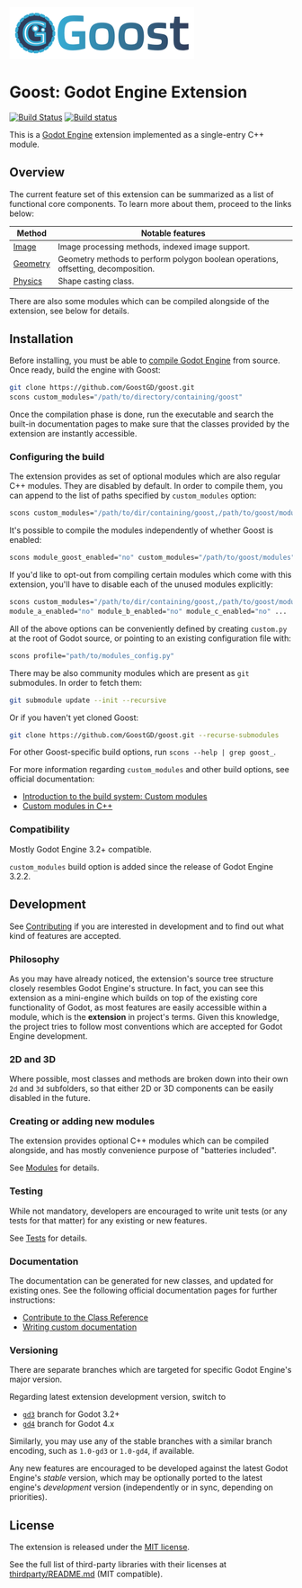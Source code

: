 ![Goost](logo.png)

# Goost: Godot Engine Extension

[![Build Status](https://travis-ci.com/GoostGD/goost.svg?branch=gd3)](https://travis-ci.com/GoostGD/goost)
[![Build status](https://ci.appveyor.com/api/projects/status/github/GoostGD/goost?branch=gd3&svg=true)](https://ci.appveyor.com/project/Xrayez/goost/branch/gd3)

This is a [Godot Engine](https://github.com/godotengine/godot) extension
implemented as a single-entry C++ module.

## Overview

The current feature set of this extension can be summarized as a list of
functional core components. To learn more about them, proceed to the links
below:

| Method                             | Notable features                                                                   |
| ---------------------------------- | ---------------------------------------------------------------------------------- |
| [Image](doc/image/README.md)       | Image processing methods, indexed image support.                                   |
| [Geometry](doc/geometry/README.md) | Geometry methods to perform polygon boolean operations, offsetting, decomposition. |
| [Physics](doc/physics/README.md)   | Shape casting class.                                                               |

There are also some modules which can be compiled alongside of the extension,
see below for details.

## Installation

Before installing, you must be able to 
[compile Godot Engine](https://docs.godotengine.org/en/latest/development/compiling/) 
from source. Once ready, build the engine with Goost:

```sh
git clone https://github.com/GoostGD/goost.git
scons custom_modules="/path/to/directory/containing/goost"
```

Once the compilation phase is done, run the executable and search the built-in
documentation pages to make sure that the classes provided by the extension
are instantly accessible.

### Configuring the build

The extension provides as set of optional modules which are also regular C++
modules. They are disabled by default. In order to compile them, you can append
to the list of paths specified by `custom_modules` option:

```sh
scons custom_modules="/path/to/dir/containing/goost,/path/to/goost/modules"
```

It's possible to compile the modules independently of whether Goost is enabled:

```sh
scons module_goost_enabled="no" custom_modules="/path/to/goost/modules"
```

If you'd like to opt-out from compiling certain modules which come with this
extension, you'll have to disable each of the unused modules explicitly:

```sh
scons custom_modules="/path/to/dir/containing/goost,/path/to/goost/modules" \
module_a_enabled="no" module_b_enabled="no" module_c_enabled="no" ...
```

All of the above options can be conveniently defined by creating `custom.py` at
the root of Godot source, or pointing to an existing configuration file with:

```sh
scons profile="path/to/modules_config.py"
```

There may be also community modules which are present as `git` submodules.
In order to fetch them:

```sh
git submodule update --init --recursive
```

Or if you haven't yet cloned Goost:

```sh
git clone https://github.com/GoostGD/goost.git --recurse-submodules
```

For other Goost-specific build options, run `scons --help | grep goost_`.

For more information regarding `custom_modules` and other build options, see
official documentation:
- [Introduction to the build system: Custom modules](https://docs.godotengine.org/en/latest/development/compiling/introduction_to_the_buildsystem.html#custom-modules)
- [Custom modules in C++](https://docs.godotengine.org/en/latest/development/cpp/custom_modules_in_cpp.html)

### Compatibility

Mostly Godot Engine 3.2+ compatible. 

`custom_modules` build option is added since the release of Godot Engine 3.2.2.

## Development

See [Contributing](CONTRIBUTING.md) if you are interested in development and to
find out what kind of features are accepted.

### Philosophy

As you may have already noticed, the extension's source tree structure closely
resembles Godot Engine's structure. In fact, you can see this extension as a
mini-engine which builds on top of the existing core functionality of Godot, as
most features are easily accessible within a module, which is the **extension**
in project's terms. Given this knowledge, the project tries to follow most
conventions which are accepted for Godot Engine development.

### 2D and 3D

Where possible, most classes and methods are broken down into their own `2d` and
`3d` subfolders, so that either 2D or 3D components can be easily disabled in
the future.

### Creating or adding new modules

The extension provides optional C++ modules which can be compiled alongside,
and has mostly convenience purpose of "batteries included".

See [Modules](modules/README.md) for details.

### Testing

While not mandatory, developers are encouraged to write unit tests (or any tests
for that matter) for any existing or new features.

See [Tests](tests/README.md) for details.

### Documentation

The documentation can be generated for new classes, and updated for existing
ones. See the following official documentation pages for further instructions:

- [Contribute to the Class Reference](https://docs.godotengine.org/en/latest/community/contributing/updating_the_class_reference.html)
- [Writing custom documentation](https://docs.godotengine.org/en/latest/development/cpp/custom_modules_in_cpp.html#writing-custom-documentation)

### Versioning

There are separate branches which are targeted for specific Godot Engine's major
version.

Regarding latest extension development version, switch to
* [`gd3`](https://github.com/GoostGD/goost/tree/gd3) branch for Godot 3.2+
* [`gd4`](https://github.com/GoostGD/goost/tree/gd4) branch for Godot 4.x

Similarly, you may use any of the stable branches with a similar branch
encoding, such as `1.0-gd3` or `1.0-gd4`, if available.

Any new features are encouraged to be developed against the latest Godot
Engine's *stable* version, which may be optionally ported to the latest engine's
*development* version (independently or in sync, depending on priorities).

## License

The extension is released under the [MIT license](LICENSE.md).

See the full list of third-party libraries with their licenses at
[thirdparty/README.md](thirdparty/README.md) (MIT compatible).
